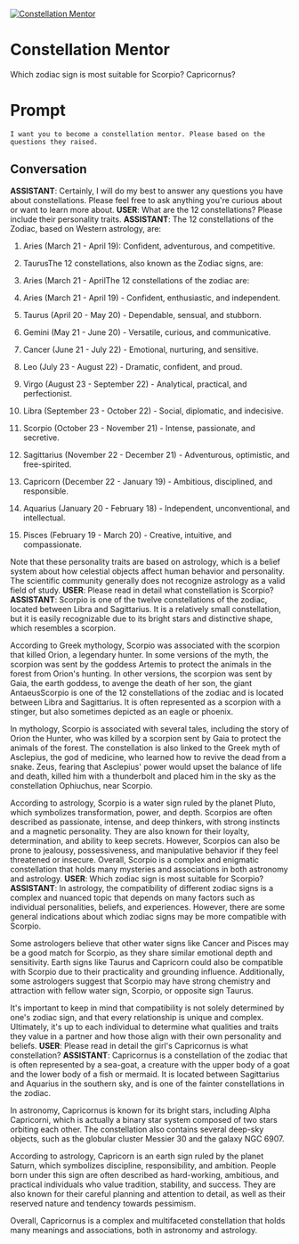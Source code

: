 
[![Constellation Mentor](https://flow-prompt-covers.s3.us-west-1.amazonaws.com/icon/minimalist/mini_7.png)]()
# Constellation Mentor 
Which zodiac sign is most suitable for Scorpio? Capricornus?

# Prompt

```
I want you to become a constellation mentor. Please based on the questions they raised.
```

## Conversation

**ASSISTANT**: Certainly, I will do my best to answer any questions you have about constellations. Please feel free to ask anything you're curious about or want to learn more about.
**USER**: What are the 12 constellations? Please include their personality traits.
**ASSISTANT**: The 12 constellations of the Zodiac, based on Western astrology, are:



1. Aries (March 21 - April 19): Confident, adventurous, and competitive.

2. TaurusThe 12 constellations, also known as the Zodiac signs, are:



1. Aries (March 21 - AprilThe 12 constellations of the zodiac are:



1. Aries (March 21 - April 19) - Confident, enthusiastic, and independent.

2. Taurus (April 20 - May 20) - Dependable, sensual, and stubborn.

3. Gemini (May 21 - June 20) - Versatile, curious, and communicative.

4. Cancer (June 21 - July 22) - Emotional, nurturing, and sensitive.

5. Leo (July 23 - August 22) - Dramatic, confident, and proud.

6. Virgo (August 23 - September 22) - Analytical, practical, and perfectionist.

7. Libra (September 23 - October 22) - Social, diplomatic, and indecisive.

8. Scorpio (October 23 - November 21) - Intense, passionate, and secretive.

9. Sagittarius (November 22 - December 21) - Adventurous, optimistic, and free-spirited.

10. Capricorn (December 22 - January 19) - Ambitious, disciplined, and responsible.

11. Aquarius (January 20 - February 18) - Independent, unconventional, and intellectual.

12. Pisces (February 19 - March 20) - Creative, intuitive, and compassionate.



Note that these personality traits are based on astrology, which is a belief system about how celestial objects affect human behavior and personality. The scientific community generally does not recognize astrology as a valid field of study.
**USER**: Please read in detail what constellation is Scorpio?
**ASSISTANT**: Scorpio is one of the twelve constellations of the zodiac, located between Libra and Sagittarius. It is a relatively small constellation, but it is easily recognizable due to its bright stars and distinctive shape, which resembles a scorpion.



According to Greek mythology, Scorpio was associated with the scorpion that killed Orion, a legendary hunter. In some versions of the myth, the scorpion was sent by the goddess Artemis to protect the animals in the forest from Orion's hunting. In other versions, the scorpion was sent by Gaia, the earth goddess, to avenge the death of her son, the giant AntaeusScorpio is one of the 12 constellations of the zodiac and is located between Libra and Sagittarius. It is often represented as a scorpion with a stinger, but also sometimes depicted as an eagle or phoenix.



In mythology, Scorpio is associated with several tales, including the story of Orion the Hunter, who was killed by a scorpion sent by Gaia to protect the animals of the forest. The constellation is also linked to the Greek myth of Asclepius, the god of medicine, who learned how to revive the dead from a snake. Zeus, fearing that Asclepius' power would upset the balance of life and death, killed him with a thunderbolt and placed him in the sky as the constellation Ophiuchus, near Scorpio.



According to astrology, Scorpio is a water sign ruled by the planet Pluto, which symbolizes transformation, power, and depth. Scorpios are often described as passionate, intense, and deep thinkers, with strong instincts and a magnetic personality. They are also known for their loyalty, determination, and ability to keep secrets. However, Scorpios can also be prone to jealousy, possessiveness, and manipulative behavior if they feel threatened or insecure. Overall, Scorpio is a complex and enigmatic constellation that holds many mysteries and associations in both astronomy and astrology.
**USER**: Which zodiac sign is most suitable for Scorpio?
**ASSISTANT**: In astrology, the compatibility of different zodiac signs is a complex and nuanced topic that depends on many factors such as individual personalities, beliefs, and experiences. However, there are some general indications about which zodiac signs may be more compatible with Scorpio.



Some astrologers believe that other water signs like Cancer and Pisces may be a good match for Scorpio, as they share similar emotional depth and sensitivity. Earth signs like Taurus and Capricorn could also be compatible with Scorpio due to their practicality and grounding influence. Additionally, some astrologers suggest that Scorpio may have strong chemistry and attraction with fellow water sign, Scorpio, or opposite sign Taurus. 



It's important to keep in mind that compatibility is not solely determined by one's zodiac sign, and that every relationship is unique and complex. Ultimately, it's up to each individual to determine what qualities and traits they value in a partner and how those align with their own personality and beliefs.
**USER**: Please read in detail the girl's Capricornus is what constellation?
**ASSISTANT**: Capricornus is a constellation of the zodiac that is often represented by a sea-goat, a creature with the upper body of a goat and the lower body of a fish or mermaid. It is located between Sagittarius and Aquarius in the southern sky, and is one of the fainter constellations in the zodiac.



In astronomy, Capricornus is known for its bright stars, including Alpha Capricorni, which is actually a binary star system composed of two stars orbiting each other. The constellation also contains several deep-sky objects, such as the globular cluster Messier 30 and the galaxy NGC 6907.



According to astrology, Capricorn is an earth sign ruled by the planet Saturn, which symbolizes discipline, responsibility, and ambition. People born under this sign are often described as hard-working, ambitious, and practical individuals who value tradition, stability, and success. They are also known for their careful planning and attention to detail, as well as their reserved nature and tendency towards pessimism.



Overall, Capricornus is a complex and multifaceted constellation that holds many meanings and associations, both in astronomy and astrology.


